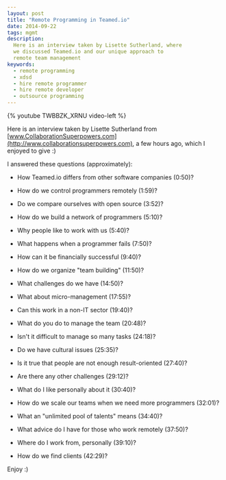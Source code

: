 ```yaml
---
layout: post
title: "Remote Programming in Teamed.io"
date: 2014-09-22
tags: mgmt
description:
  Here is an interview taken by Lisette Sutherland, where
  we discussed Teamed.io and our unique approach to
  remote team management
keywords:
  - remote programming
  - xdsd
  - hire remote programmer
  - hire remote developer
  - outsource programming
---
```


{% youtube TWBBZK_XRNU video-left %}

Here is an interview taken by Lisette Sutherland from
[www.CollaborationSuperpowers.com](http://www.collaborationsuperpowers.com),
a few hours ago,
which I enjoyed to give :)

<!--more-->

I answered these questions (approximately):

 * How Teamed.io differs from other software companies (0:50)?

 * How do we control programmers remotely (1:59)?

 * Do we compare ourselves with open source (3:52)?

 * How do we build a network of programmers (5:10)?

 * Why people like to work with us (5:40)?

 * What happens when a programmer fails (7:50)?

 * How can it be financially successful (9:40)?

 * How do we organize "team building" (11:50)?

 * What challenges do we have (14:50)?

 * What about micro-management (17:55)?

 * Can this work in a non-IT sector (19:40)?

 * What do you do to manage the team (20:48)?

 * Isn't it difficult to manage so many tasks (24:18)?

 * Do we have cultural issues (25:35)?

 * Is it true that people are not enough result-oriented (27:40)?

 * Are there any other challenges (29:12)?

 * What do I like personally about it (30:40)?

 * How do we scale our teams when we need more programmers (32:01)?

 * What an "unlimited pool of talents" means (34:40)?

 * What advice do I have for those who work remotely (37:50)?

 * Where do I work from, personally (39:10)?

 * How do we find clients (42:29)?

Enjoy :)
